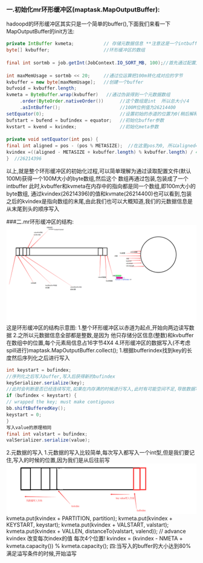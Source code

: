 ### 一.初始化mr环形缓冲区(maptask.MapOutputBuffer):

hadoopd的环形缓冲区其实只是一个简单的buffer(),下面我们来看一下MapOutputBuffer的init方法:

```java
private IntBuffer kvmeta; 			// 存储元数据信息 **注意这是一个intbuffer 存储int  至于元数据为什么都是int,下面会有答案**
byte[] kvbuffer;        			//环形缓冲区的数组

final int sortmb = job.getInt(JobContext.IO_SORT_MB, 100);//首先通过配置文件得到了环形缓冲区的大小,默认情况下是100M

int maxMemUsage = sortmb << 20; 	//通过位运算把100m转化成对应的字节
kvbuffer = new byte[maxMemUsage]; 	//创建一个buffer
bufvoid = kvbuffer.length;
kvmeta = ByteBuffer.wrap(kvbuffer)   //通过伪装得到一个元数据数组 
     .order(ByteOrder.nativeOrder())      //这个数组是int  所以总大小/4
     .asIntBuffer();                      //100M位例值为26214400
setEquator(0);                            //设置初始的赤道的位置为0(稍后解释赤道)
bufstart = bufend = bufindex = equator;   //初始化buffer参数
kvstart = kvend = kvindex;                //初始化meta参数   

private void setEquator(int pos) {
final int aligned = pos - (pos % METASIZE);  //在这里pos为0, 所以aligned=0
kvindex =((aligned - METASIZE + kvbuffer.length) % kvbuffer.length) / 4;
}  //26214396
```

以上,就是整个环形缓冲区的初始化过程,可以简单理解为通过读取配置文件(默认100M)获得一个100M大小的byte数组,然后这个 数组再通过包装,包装成了一个intbuffer 此时,kvbuffer和kvmeta在内存中的指向都是同一个数组,即100m大小的byte数组,
通过kvindex(26214396)的值和kvmate(26214400)也可以看到,包装之后的kvindex是指向数组的末尾,由此我们也可以大概知道,我们的元数据信息是从末尾到头的顺序写入

###二.mr环形缓冲区的结构:
![环形缓冲区结构](../pictures/环形缓冲区结构.jpg)
这是环形缓冲区的结构示意图:
1.整个环形缓冲区以赤道为起点,开始向两边读写数据
2.之所以元数据信息全部都是整数,是因为 他只存储分区信息(整数)和kvbuffer在数组中的位置,每个元素局信息占16字节4X4
4.环形缓冲区的数据写入(不考虑spill进行)maptask.MapOutputBuffer.collect();
1.根据bufferindex找到key的长度然后序列化之后进行写入

```java
int keystart = bufindex;
//序列化之后写入buffer,写入后获得新的bufindex
keySerializer.serialize(key);
//此时会判断是否已经连续写完,如果在内存满的时候进行写入,此时有可能空间不足,导致数据写入一半,为了保证数据完全写入此时判断并处理(之后会提到详细过程)
if (bufindex < keystart) {
// wrapped the key; must make contiguous
bb.shiftBufferedKey();
keystart = 0;
}
写入value的原理相同
final int valstart = bufindex;
valSerializer.serialize(value);
```

2.元数据的写入
1.元数据的写入比较简单,每次写入都写入一个int型,但是我们要记住,写入的时候的位置,因为我们是从后往前写
![环形缓冲区元数据](../pictures/环形缓冲区元数据.jpg)
kvmeta.put(kvindex + PARTITION, partition);
kvmeta.put(kvindex + KEYSTART, keystart);
kvmeta.put(kvindex + VALSTART, valstart);
kvmeta.put(kvindex + VALLEN, distanceTo(valstart, valend));
// advance kvindex 改变每次index的值 每次4个位置!
kvindex = (kvindex - NMETA + kvmeta.capacity()) % kvmeta.capacity();
四:当写入的buffer的大小达到80% 满足溢写条件的时候,开始溢写
